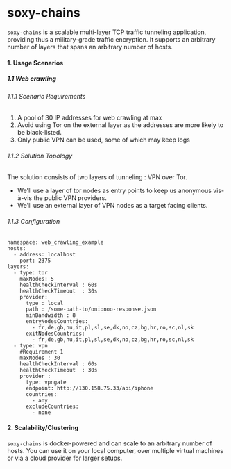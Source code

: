 # soxy-chains

`soxy-chains` is a scalable multi-layer TCP traffic tunneling application, providing thus a military-grade traffic 
encryption. It supports an arbitrary number of layers that spans an arbitrary number of hosts.

#### 1. Usage Scenarios
##### 1.1 Web crawling
###### 1.1.1 Scenario Requirements
1. A pool of 30 IP addresses for web crawling at max
2. Avoid using Tor on the external layer as the addresses are more likely to be black-listed.
3. Only public VPN can be used, some of which may keep logs
###### 1.1.2 Solution Topology
The solution consists of two layers of tunneling : VPN over Tor.
* We'll use a layer of tor nodes as entry points to keep us anonymous vis-à-vis the public VPN providers.
* We'll use an external layer of VPN nodes as a target facing clients.
###### 1.1.3 Configuration
```
namespace: web_crawling_example
hosts:
  - address: localhost
    port: 2375
layers:
  - type: tor
    maxNodes: 5
    healthCheckInterval : 60s
    healthCheckTimeout  : 30s
    provider:
      type : local
      path : /some-path-to/onionoo-response.json
      minBandwidth : 8
      entryNodesCountries:
        - fr,de,gb,hu,it,pl,sl,se,dk,no,cz,bg,hr,ro,sc,nl,sk
      exitNodesCountries:
        - fr,de,gb,hu,it,pl,sl,se,dk,no,cz,bg,hr,ro,sc,nl,sk
  - type: vpn
    #Requirement 1
    maxNodes : 30
    healthCheckInterval : 60s
    healthCheckTimeout  : 30s
    provider :
      type: vpngate
      endpoint: http://130.158.75.33/api/iphone
      countries:
        - any
      excludeCountries:
        - none
```

#### 2. Scalability/Clustering
`soxy-chains` is docker-powered and can scale to an arbitrary number of hosts. You can use it on your local computer, over 
multiple virtual machines or via a cloud provider for larger setups.
